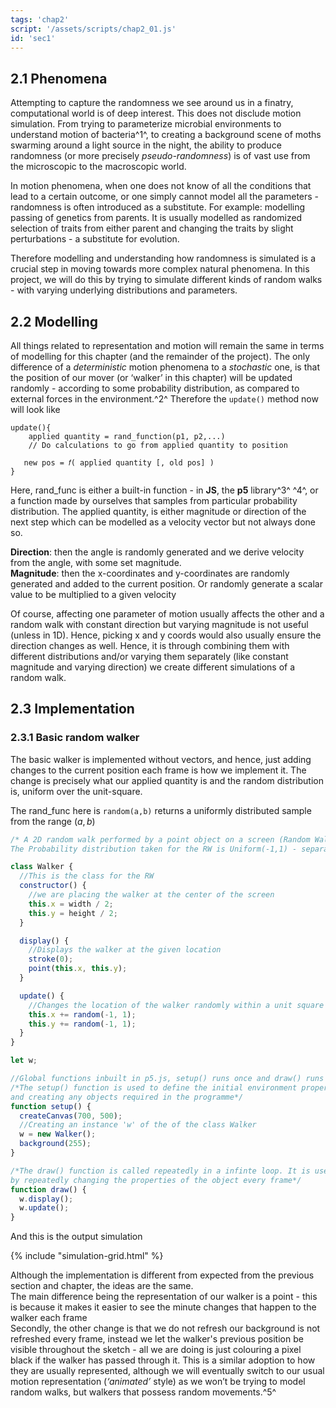 ```yaml
---
tags: 'chap2'
script: '/assets/scripts/chap2_01.js'
id: 'sec1'
---
```


## 2.1 Phenomena

Attempting to capture the randomness we see around us in a finatry, computational world is of deep interest. This does not disclude motion simulation. From trying to parameterize microbial environments to understand motion of bacteria^1^, to creating a background scene of moths swarming around a light source in the night, the ability to produce randomness (or more precisely *pseudo-randomness*) is of vast use from the microscopic to the macroscopic world. 

In motion phenomena, when one does not know of all the conditions that lead to a certain outcome, or one simply cannot model all the parameters - randomness is often introduced as a substitute. For example: modelling passing of genetics from parents. It is usually modelled as randomized selection of traits from either parent and changing the traits by slight perturbations - a substitute for evolution.  

Therefore modelling and understanding how randomness is simulated is a crucial step in moving towards more complex natural phenomena. In this project, we will do this by trying to simulate different kinds of random walks - with varying underlying distributions and parameters.

## 2.2 Modelling

All things related to representation and motion will remain the same in terms of modelling for this chapter (and the remainder of the project). The only difference of a *deterministic* motion phenomena to a *stochastic* one, is that the position of our mover (or ‘walker’ in this chapter) will be updated randomly - according to some probability distribution, as compared to external forces in the environment.^2^ Therefore the `update()` method now will look like

```
update(){  
    applied quantity = rand_function(p1, p2,...)   
    // Do calculations to go from applied quantity to position  
      
   new pos = 𝑓( applied quantity [, old pos] )  
}
```

Here, rand_func is either a built-in function - in __JS__, the __p5__ library^3^ ^4^, or a function made by ourselves  that samples from particular probability distribution. The applied quantity, is either magnitude or direction of the next step which can be modelled as a velocity vector but not always done so. 

**Direction**: then the angle is randomly generated and we derive velocity from the angle, with some set magnitude.  
**Magnitude**: then the x-coordinates and y-coordinates are randomly generated and added to the current position. Or randomly generate a scalar value to be multiplied to a given velocity

Of course, affecting one parameter of motion usually affects the other and a random walk with constant direction but varying magnitude is not useful (unless in 1D). Hence, picking x and y coords would also usually ensure the direction changes as well. Hence, it is through combining them with different distributions and/or varying them separately (like constant magnitude and varying direction) we create different simulations of a random walk. 

## 2.3 Implementation

### 2.3.1 Basic random walker

The basic walker is implemented without vectors, and hence, just adding changes to the current position each frame is how we implement it. The change is precisely what our applied quantity is and the random distribution is, uniform over the unit-square.

 
The rand_func here is `random(a,b)` returns a uniformly distributed sample from the range $(a,b)$
``` js
/* A 2D random walk performed by a point object on a screen (Random Walker)
The Probability distribution taken for the RW is Uniform(-1,1) - separately for the x-value and y-value*/

class Walker {
  //This is the class for the RW
  constructor() {
    //we are placing the walker at the center of the screen
    this.x = width / 2;
    this.y = height / 2;
  }

  display() {
    //Displays the walker at the given location
    stroke(0);
    point(this.x, this.y);
  }

  update() {
    //Changes the location of the walker randomly within a unit square of the current location
    this.x += random(-1, 1);
    this.y += random(-1, 1);
  }
}

let w;

//Global functions inbuilt in p5.js, setup() runs once and draw() runs repeatedly
/*The setup() function is used to define the initial environment properties such as screen size and background color
and creating any objects required in the programme*/
function setup() {
  createCanvas(700, 500);
  //Creating an instance 'w' of the of the class Walker
  w = new Walker();   
  background(255);
}

/*The draw() function is called repeatedly in a infinte loop. It is used to animate the objects in the canvas,
by repeatedly changing the properties of the object every frame*/
function draw() { 
  w.display();
  w.update();
}
```
And this is the output simulation

{% include "simulation-grid.html" %}

Although the implementation is different from expected from the previous section and chapter, the ideas are the same.  
The main difference being the representation of our walker is a point - this is because it makes it easier to see the minute changes that happen to the walker each frame  
Secondly, the other change is that we do not refresh our background is not refreshed every frame, instead we let the walker's previous position be visible throughout the sketch - all we are doing is just colouring a pixel black if the walker has passed through it.  This is a similar adoption to how they are usually represented, although we will eventually switch to our usual motion representation (*‘animated’* style) as we won’t be trying to model random walks, but walkers that possess random movements.^5^ 